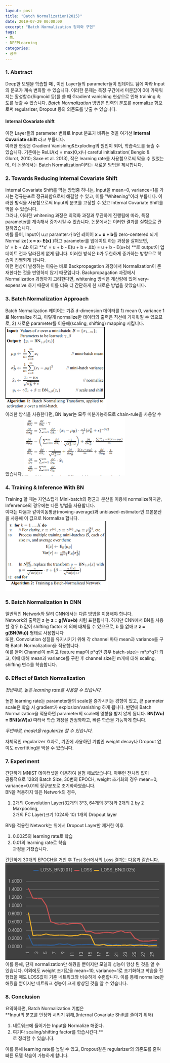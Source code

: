 ```yaml
---
layout: post
title: "Batch Normalization(2015)"
date: 2019-07-29 00:00:00
excerpt: "Batch Normalization 정리와 구현"  
tags:
- ML
- DEEPLearning
categories:
- 공부
---
```


### 1. Abstract
Deep한 모델을 학습할 때 , 이전 Layer들의 parameter들이 업데이트 됨에 따라 Input의 분포가 계속 변화할 수 있습니다. 이러한 문제는 특정 구간에서 미분값이 0에 가까워지는 활성함수(Sigmoid 등)를 쓸 때 Gradient vanishing 현상으로 인해 training 속도를 늦출 수 있습니다. *Batch Normalization* 방법은 입력의 분포를 normalize 함으로써 regularizer, Dropout 등의 의존도를 낮출 수 있습니다.

#### Internal Covariate shift
이전 Layer들의 parameter 변화로 Input 분포가 바뀌는 것을 여기선 **Internal Covariate shift** 라고 부릅니다.  
이러한 현상은 Gradient Vanishing&Exploding의 원인이 되어, 학습속도를 늦출 수 있습니다. 기존에는 ReLU(x) = max(0,x)나 careful initialization( Bengio & Glorot, 2010; Saxe et al. 2013), 작은 learning rate를 사용함으로써 막을 수 있었는데, 이 논문에서는 Batch Normalization이라는 새로운 방법을 제시합니다.  

### 2. Towards Reducing Internal Covariate Shift
Internal Covariate Shift를 막는 방법중 하나는, Input을 mean=0, variance=1를 가지는 정규분포로 정규화함으로써 해결할 수 있고, 이를 "Whitening"이라 부릅니다. 이러한 방식을 사용함으로써 Input의 분포를 고정할 수 있고 Internal Covariate Shift를 막을 수 있습니다.  
그러나, 이러한 whitening 과정은 최적화 과정과 무관하게 진행됨에 따라, 특정 parameter를 계속해서 증가시킬 수 있습니다. 논문에서는 이러한 결과를 실험으로 관찰하였습니다.  
예를 들어, Input이 u고 paramter가 b인 레이어 **x = u + b**를 zero-centered 되게 Normalize( **x = x- E(x)** )하고 parameter를 업데이트 하는 과정을 살펴보면,  
b' = b + ∆b 이고 **x' = u + b - E(u + b + ∆b) = u + b - E(u+b) **로 output이 업데이트 전과 달라진게 없게 됩니다. 이러한 방식은 b가 무한하게 증가하는 방향으로 학습이 진행되게 됩니다.  
이런 현상이 발생하는 이유는 바로 Backpropagation 과정에서 Normalization이 존재한다는 것을 반영하지 않기 때문입니다. Backpropagation 과정에서 Normalization 과정까지 고려한다면, whitening 방식은 계산량에 있어 very-expensive 하기 때문에 이를 더욱 더 간단하게 한 새로운 방법을 찾았습니다.

### 3. Batch Normalization Approach
Batch Normalization 레이어는 기존 d-dimension 데이터를 1) mean 0, variance 1로 Normalize 하고, 이렇게 normalize한 데이터의 출력은 직선에 가까워질 수 있으므로, 2) 새로운 parameter를 이용해(scaling, shifting) mapping 시킵니다.
![ALG1](https://github.com/dghg/dghg.github.io/raw/master/_posts/img/3.PNG)   
이러한 방식을 사용한다면, BN layer는 모두 미분가능하므로 chain-rule을 사용할 수 있습니다. 
![CHRULE](https://github.com/dghg/dghg.github.io/raw/master/_posts/img/4.PNG)  

### 4. Training & Inference With BN
Training 할 때는 자연스럽게 Mini-batch의 평균과 분산을 이용해 normalize하지만, Infenrence의 경우에는 다른 방법을 사용합니다.  
이때는 다음과 같이이동평균(moving-average)과 unbiased-estimator인 표본분산을 사용해 이 값으로 Normalize 합니다.  
![INFwBN](https://github.com/dghg/dghg.github.io/raw/master/_posts/img/5.PNG) 

### 5. Batch Normalization In CNN
일반적인 Network와 달리 CNN에서는 다른 방법을 이용해야 합니다.  
Network의 출력인 z 는 **z = g(Wu+b)** 처럼 표현됩니다. 하지만 CNN에서 BN을 사용할 경우 b 값이 shifting factor 에 의해 대체될 수 있으므로, b 를 없애고 **z = g(BN(Wu))** 형태로 사용합니다  
또한, Convolution 성질을 유지시키기 위해 각 channel 마다 mean과 variance를 구해 Batch Normalization을 적용합니다.   
예를 들어 Channel이 m이고 feature map이 p\*q인 경우 batch-size는 m\*p\*q가 되고, 이에 대해 mean과 variance를 구한 후 channel size인 m개에 대해 scaling, shifting 변수를 학습합니다.

### 6. Effect of Batch Normalization
*첫번째로, 높은 learning rate를 사용할 수 있습니다.*    
  
높은 learning rate는 parameter들의 scale을 증가시키는 경향이 있고, 큰 parmeter scale은 학습 시 gradient가 explosion/vanishing 하게 됩니다. 반면에 Batch Normalization을 적용하면 parameter의 scale에 영향을 받지 않게 됩니다. **BN(Wu) = BN((aW)u)** 따라서 학습 과정을 안정화하고, 빠른 학습을 가능하게 합니다.

*두번째로, model을 regularize 할 수 있습니다.*  
  
자체적인 regularizer 효과로, 기존에 사용하던 기법인 weight decay나 Dropout 없이도 overfitting을 막을 수 있습니다.

### 7. Experiment
간단하게 MNIST 데이터셋을 이용하여 실험 해보았습니다. 아무런 전처리 없이  
공통적으로 128의 Batch Size, 30번의 EPOCH, weight 초기화의 경우 mean=0, variance=0.01의 정규분포로 초기화하였습니다.  
BN을 적용하지 않은 Network의 경우,   
 1) 2개의 Convolution Layer(32개의 3\*3, 64개의 3\*3)와 2개의 2 by 2 Maxpooling,  
   2개의 FC Layer(크기 1024와 10) 1개의 Dropout layer  
  
BN을 적용한 Network는 위에서 Dropout Layer만 제거한 이후  
1) 0.0025의 learning rate로 학습  
2) 0.01의 learning rate로 학습  
과정을 거쳤습니다. 

간단하게 30개의 EPOCH을 거친 후 Test Set에서의 Loss 결과는 다음과 같습니다.  
![INFwBN](https://github.com/dghg/dghg.github.io/raw/master/_posts/img/8.PNG) 
이를 통해, 단지 normalization만 해줬을 뿐이지만 모델의 성능이 향상 된 것을 알 수 있습니다. 이외에도 weight 초기값을 mean=10, variance=1로 초기화하고 학습을 진행했을 때도 LOSS값이 기존 네트워크와 비슷하게 수렴합니다. 이를 통해 normalize만 해줬을 뿐이지만 네트워크 성능이 크게 향상된 것을 알 수 있습니다.  
  
### 8. Conclusion
요약하자면, Batch Normalization 기법은  
**Input의 분포를 안정화 시키기 위해,(Internal Covariate Shift를 줄이기 위해)  
1) 네트워크에 들어가는 Input을 Normalize 해준다.  
2) 여기다 scaling/shifting factor를 학습시킨다.**  
로 정리할 수 있습니다.  
  
이를 통해 learning rate를 높일 수 있고, Dropout같은 regularizer의 의존도를 줄여 빠른 모델 학습이 가능하게 합니다. 